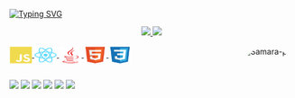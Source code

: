 <!---
SamaraSilvia81/SamaraSilvia81 is a ✨ special ✨ repository because its `README.md` (this file) appears on your GitHub profile.
You can click the Preview link to take a look at your changes.

- 👋 Hi, I’m @SamaraSilvia81
- 👀 I’m interested in ...
- 🌱 I’m currently learning ...
- 💞️ I’m looking to collaborate on ...
- 📫 How to reach me ...

## Olá! Eu sou Samara Silvia 💞️
[![Typing SVG](https://readme-typing-svg.herokuapp.com/?lines=👋Hey!+I'm+Samara.;Come+to+know+a+little+about+me!)](https://git.io/typing-svg)

--->

[![Typing SVG](http://typing-svg.herokuapp.com?lines=💜Hey!+I'm+Samara.;Come+to+know+a+little+about+me!&pause=1000&color=a694ff&width=435)](https://git.io/typing-svg)

<div align="center">
  <a href="https://github.com/SamaraSilvia81">
  <img height="180em" src="https://github-readme-stats.vercel.app/api?username=SamaraSilvia81&show_icons=true&theme=aura&include_all_commits=true&count_private=true"/>
  <img height="180em" src="https://github-readme-stats.vercel.app/api/top-langs/?username=SamaraSilvia81&layout=compact&langs_count=7&theme=aura"/>
</div>
  
<div style="display: inline_block"><br>
  <img align="center" alt="Samara-Js" height="30" width="40" src="https://raw.githubusercontent.com/devicons/devicon/master/icons/javascript/javascript-plain.svg">
  <img align="center" alt="Samara-React" height="30" width="40" src="https://raw.githubusercontent.com/devicons/devicon/master/icons/react/react-original.svg">
  <img align="center" alt="Samara-J" height="30" width="40" src="https://raw.githubusercontent.com/devicons/devicon/master/icons/java/java-plain.svg">
  <img align="center" alt="Samara-HTML" height="30" width="40" src="https://raw.githubusercontent.com/devicons/devicon/master/icons/html5/html5-original.svg">
  <img align="center" alt="Samara-CSS" height="30" width="40" src="https://raw.githubusercontent.com/devicons/devicon/master/icons/css3/css3-original.svg">
  <img align="right" alt="Samara-pic" height="150" style="border-radius:150px" src="https://i.pinimg.com/originals/7a/9f/bb/7a9fbba50ca0f76593130336f5ff9092.gif">
</div>
  
  ##
 
<div> 
  <a href="https://instagram.com/SamaraSilvia13" target="_blank"><img src="https://img.shields.io/badge/-Instagram-%23E4405F?style=for-the-badge&logo=instagram&logoColor=white" target="_blank"></a>
 <a href="https://discordapp.com/users/SamaraSilvia#1195" target="_blank"><img src="https://img.shields.io/badge/Discord-7289DA?style=for-the-badge&logo=discord&logoColor=white" target="_blank"></a> 
  <a href = "mailto:contato-----"><img src="https://img.shields.io/badge/-Gmail-%23333?style=for-the-badge&logo=gmail&logoColor=white" target="_blank"></a>
  <a href="https://www.linkedin.com/in/samara-silvia-9a2a26231" target="_blank"><img src="https://img.shields.io/badge/-LinkedIn-%230077B5?style=for-the-badge&logo=linkedin&logoColor=white" target="_blank"></a> 
  <a href="-----" target="_blank"><img src="https://img.shields.io/badge/WhatsApp-25D366?style=for-the-badge&logo=whatsapp&logoColor=white" target="_blank"></a> 
  <a href="-----" target="_blank"><img src="https://img.shields.io/badge/Telegram-2CA5E0?style=for-the-badge&logo=telegram&logoColor=white" target="_blank"></a> 
 
</div>

